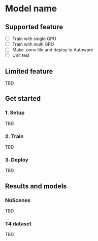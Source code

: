 # Model name
## Supported feature

- [ ] Train with single GPU
- [ ] Train with multi GPU
- [ ] Make .onnx file and deploy to Autoware
- [ ] Unit test

## Limited feature

TBD

## Get started
### 1. Setup

TBD

### 2. Train

TBD

### 3. Deploy

TBD

## Results and models
### NuScenes

TBD

### T4 dataset

TBD
